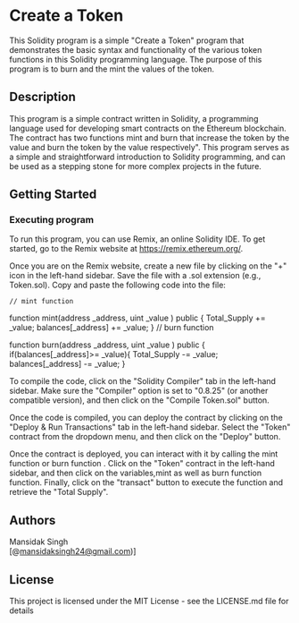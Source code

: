 # Create a Token

This Solidity program is a simple "Create a Token" program that demonstrates the basic syntax and functionality of the various token functions in this Solidity programming language. The purpose of this program is to burn and the mint the values of the token.

## Description

This program is a simple contract written in Solidity, a programming language used for developing smart contracts on the Ethereum blockchain. The contract has two functions mint and burn that increase the token by the value and burn the token by the value respectively". This program serves as a simple and straightforward introduction to Solidity programming, and can be used as a stepping stone for more complex projects in the future.

## Getting Started

### Executing program

To run this program, you can use Remix, an online Solidity IDE. To get started, go to the Remix website at https://remix.ethereum.org/.

Once you are on the Remix website, create a new file by clicking on the "+" icon in the left-hand sidebar. Save the file with a .sol extension (e.g., Token.sol). Copy and paste the following code into the file:




    // mint function
function mint(address _address, uint _value ) public {
 Total_Supply += _value;
 balances[_address] += _value;
 }
    // burn function

function burn(address _address, uint _value ) public {
 if(balances[_address]>= _value){
 Total_Supply -= _value;
 balances[_address] -= _value;
}





To compile the code, click on the "Solidity Compiler" tab in the left-hand sidebar. Make sure the "Compiler" option is set to "0.8.25" (or another compatible version), and then click on the "Compile Token.sol" button.

Once the code is compiled, you can deploy the contract by clicking on the "Deploy & Run Transactions" tab in the left-hand sidebar. Select the "Token" contract from the dropdown menu, and then click on the "Deploy" button.

Once the contract is deployed, you can interact with it by calling the mint function or burn function . Click on the "Token" contract in the left-hand sidebar, and then click on the variables,mint as well as burn function  function. Finally, click on the "transact" button to execute the function and retrieve the "Total Supply".

## Authors

Mansidak Singh  
[@mansidaksingh24@gmail.com)]

## License

This project is licensed under the MIT License - see the LICENSE.md file for details
